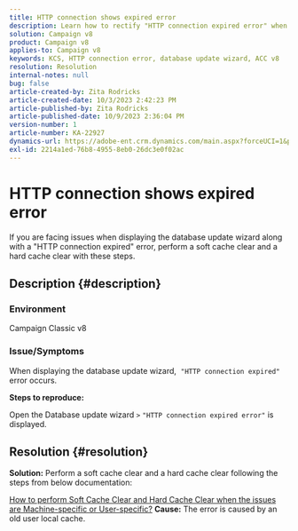 ```yaml
---
title: HTTP connection shows expired error
description: Learn how to rectify "HTTP connection expired error" when displaying the update database wizard in Adobe Campaign Classic.
solution: Campaign v8
product: Campaign v8
applies-to: Campaign v8
keywords: KCS, HTTP connection error, database update wizard, ACC v8
resolution: Resolution
internal-notes: null
bug: false
article-created-by: Zita Rodricks
article-created-date: 10/3/2023 2:42:23 PM
article-published-by: Zita Rodricks
article-published-date: 10/9/2023 2:36:04 PM
version-number: 1
article-number: KA-22927
dynamics-url: https://adobe-ent.crm.dynamics.com/main.aspx?forceUCI=1&pagetype=entityrecord&etn=knowledgearticle&id=f0bd8a0c-fb61-ee11-be6e-6045bd006268
exl-id: 2214a1ed-76b8-4955-8eb0-26dc3e0f02ac
---
```

# HTTP connection shows expired error


If you are facing issues when displaying the database update wizard along with a "HTTP connection expired" error, perform a soft cache clear and a hard cache clear with these steps.

## Description {#description}


### <b>Environment</b>

Campaign Classic v8



### <b>Issue/Symptoms</b>

When displaying the database update wizard,  `"HTTP connection expired"` error occurs.

<b>Steps to reproduce:</b>

Open the Database update wizard `>`  `"HTTP connection expired error"` is displayed.


## Resolution {#resolution}

<b>Solution:</b>
Perform a soft cache clear and a hard cache clear following the steps from below documentation:

[How to perform Soft Cache Clear and Hard Cache Clear when the issues are Machine-specific or User-specific?](https://experienceleague.adobe.com/docs/campaign-classic/using/getting-started/starting-with-adobe-campaign/faq/faq-campaign-config.html?lang=en#perform-soft-cache-clear)
<b>Cause:</b>
The error is caused by an old user local cache.
